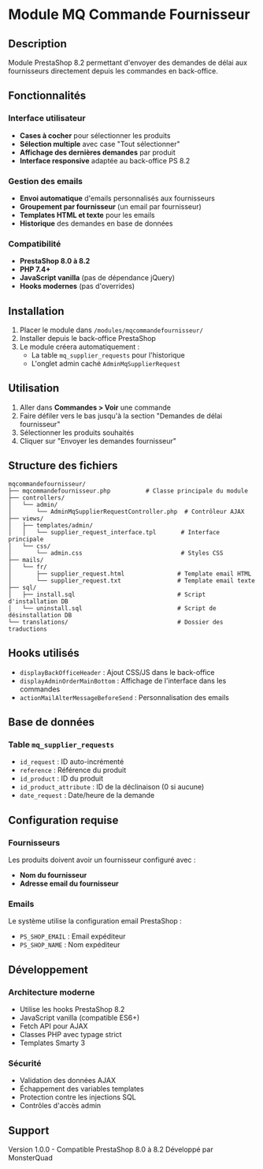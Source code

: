 # Module MQ Commande Fournisseur

## Description
Module PrestaShop 8.2 permettant d'envoyer des demandes de délai aux fournisseurs directement depuis les commandes en back-office.

## Fonctionnalités

### Interface utilisateur
- **Cases à cocher** pour sélectionner les produits
- **Sélection multiple** avec case "Tout sélectionner"
- **Affichage des dernières demandes** par produit
- **Interface responsive** adaptée au back-office PS 8.2

### Gestion des emails
- **Envoi automatique** d'emails personnalisés aux fournisseurs
- **Groupement par fournisseur** (un email par fournisseur)
- **Templates HTML et texte** pour les emails
- **Historique** des demandes en base de données

### Compatibilité
- **PrestaShop 8.0 à 8.2**
- **PHP 7.4+**
- **JavaScript vanilla** (pas de dépendance jQuery)
- **Hooks modernes** (pas d'overrides)

## Installation

1. Placer le module dans `/modules/mqcommandefournisseur/`
2. Installer depuis le back-office PrestaShop
3. Le module créera automatiquement :
   - La table `mq_supplier_requests` pour l'historique
   - L'onglet admin caché `AdminMqSupplierRequest`

## Utilisation

1. Aller dans **Commandes > Voir** une commande
2. Faire défiler vers le bas jusqu'à la section "Demandes de délai fournisseur"
3. Sélectionner les produits souhaités
4. Cliquer sur "Envoyer les demandes fournisseur"

## Structure des fichiers

```
mqcommandefournisseur/
├── mqcommandefournisseur.php          # Classe principale du module
├── controllers/
│   └── admin/
│       └── AdminMqSupplierRequestController.php  # Contrôleur AJAX
├── views/
│   ├── templates/admin/
│   │   └── supplier_request_interface.tpl       # Interface principale
│   └── css/
│       └── admin.css                            # Styles CSS
├── mails/
│   └── fr/
│       ├── supplier_request.html               # Template email HTML
│       └── supplier_request.txt                # Template email texte
├── sql/
│   ├── install.sql                             # Script d'installation DB
│   └── uninstall.sql                           # Script de désinstallation DB
└── translations/                               # Dossier des traductions
```

## Hooks utilisés

- `displayBackOfficeHeader` : Ajout CSS/JS dans le back-office
- `displayAdminOrderMainBottom` : Affichage de l'interface dans les commandes
- `actionMailAlterMessageBeforeSend` : Personnalisation des emails

## Base de données

### Table `mq_supplier_requests`
- `id_request` : ID auto-incrémenté
- `reference` : Référence du produit
- `id_product` : ID du produit
- `id_product_attribute` : ID de la déclinaison (0 si aucune)
- `date_request` : Date/heure de la demande

## Configuration requise

### Fournisseurs
Les produits doivent avoir un fournisseur configuré avec :
- **Nom du fournisseur**
- **Adresse email du fournisseur**

### Emails
Le système utilise la configuration email PrestaShop :
- `PS_SHOP_EMAIL` : Email expéditeur
- `PS_SHOP_NAME` : Nom expéditeur

## Développement

### Architecture moderne
- Utilise les hooks PrestaShop 8.2
- JavaScript vanilla (compatible ES6+)
- Fetch API pour AJAX
- Classes PHP avec typage strict
- Templates Smarty 3

### Sécurité
- Validation des données AJAX
- Échappement des variables templates
- Protection contre les injections SQL
- Contrôles d'accès admin

## Support

Version 1.0.0 - Compatible PrestaShop 8.0 à 8.2
Développé par MonsterQuad 